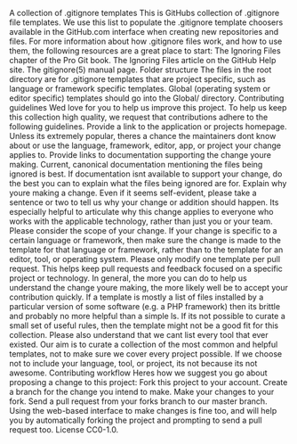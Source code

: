A collection of .gitignore templates This is GitHubs collection of .gitignore file templates. We use this list to populate the .gitignore template choosers available in the GitHub.com interface when creating new repositories and files. For more information about how .gitignore files work, and how to use them, the following resources are a great place to start: The Ignoring Files chapter of the Pro Git book. The Ignoring Files article on the GitHub Help site. The gitignore(5) manual page. Folder structure The files in the root directory are for .gitignore templates that are project specific, such as language or framework specific templates. Global (operating system or editor specific) templates should go into the Global/ directory. Contributing guidelines Wed love for you to help us improve this project. To help us keep this collection high quality, we request that contributions adhere to the following guidelines. Provide a link to the application or projects homepage. Unless its extremely popular, theres a chance the maintainers dont know about or use the language, framework, editor, app, or project your change applies to. Provide links to documentation supporting the change youre making. Current, canonical documentation mentioning the files being ignored is best. If documentation isnt available to support your change, do the best you can to explain what the files being ignored are for. Explain why youre making a change. Even if it seems self-evident, please take a sentence or two to tell us why your change or addition should happen. Its especially helpful to articulate why this change applies to everyone who works with the applicable technology, rather than just you or your team. Please consider the scope of your change. If your change is specific to a certain language or framework, then make sure the change is made to the template for that language or framework, rather than to the template for an editor, tool, or operating system. Please only modify one template per pull request. This helps keep pull requests and feedback focused on a specific project or technology. In general, the more you can do to help us understand the change youre making, the more likely well be to accept your contribution quickly. If a template is mostly a list of files installed by a particular version of some software (e.g. a PHP framework) then its brittle and probably no more helpful than a simple ls. If its not possible to curate a small set of useful rules, then the template might not be a good fit for this collection. Please also understand that we cant list every tool that ever existed. Our aim is to curate a collection of the most common and helpful templates, not to make sure we cover every project possible. If we choose not to include your language, tool, or project, its not because its not awesome. Contributing workflow Heres how we suggest you go about proposing a change to this project: Fork this project to your account. Create a branch for the change you intend to make. Make your changes to your fork. Send a pull request from your forks branch to our master branch. Using the web-based interface to make changes is fine too, and will help you by automatically forking the project and prompting to send a pull request too. License CC0-1.0.